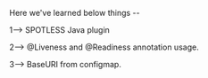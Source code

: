 Here we've learned below things --

1--> SPOTLESS Java plugin

2--> @Liveness and @Readiness annotation usage.

3--> BaseURI from configmap.